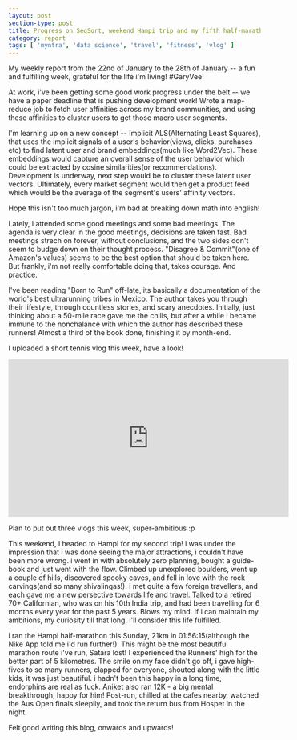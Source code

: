 ```yaml
---
layout: post
section-type: post
title: Progress on SegSort, weekend Hampi trip and my fifth half-marathon! | Weekly Report 74
category: report
tags: [ 'myntra', 'data science', 'travel', 'fitness', 'vlog' ]
---
```


My weekly report from the 22nd of January to the 28th of January -- a fun and fulfilling week, grateful for the life i'm living! #GaryVee!

At work, i've been getting some good work progress under the belt -- we have a paper deadline that is pushing development work! Wrote a map-reduce job to fetch user affinities across my brand communities, and using these affinities to cluster users to get those macro user segments. 

I'm learning up on a new concept -- Implicit ALS(Alternating Least Squares), that uses the implicit signals of a user's behavior(views, clicks, purchases etc) to find latent user and brand embeddings(much like Word2Vec). These embeddings would capture an overall sense of the user behavior which could be extracted by cosine similarities(or recommendations). Development is underway, next step would be to cluster these latent user vectors. Ultimately, every market segment would then get a product feed which would be the average of the segment's users' affinity vectors.

Hope this isn't too much jargon, i'm bad at breaking down math into english!

Lately, i attended some good meetings and some bad meetings. The agenda is very clear in the good meetings, decisions are taken fast. Bad meetings strech on forever, without conclusions, and the two sides don't seem to budge down on their thought process. "Disagree & Commit"(one of Amazon's values) seems to be the best option that should be taken here. But frankly, i'm not really comfortable doing that, takes courage. And practice.

I've been reading "Born to Run" off-late, its basically a documentation of the world's best ultrarunning tribes in Mexico. The author takes you through their lifestyle, through countless stories, and scary anecdotes. Initially, just thinking about a 50-mile race gave me the chills, but after a while i became immune to the nonchalance with which the author has described these runners! Almost a third of the book done, finishing it by month-end.

I uploaded a short tennis vlog this week, have a look!
<iframe width="560" height="315" src="https://www.youtube.com/embed/ZwAmCqjslB4" frameborder="0" allow="autoplay; encrypted-media" allowfullscreen></iframe>

Plan to put out three vlogs this week, super-ambitious :p

This weekend, i headed to Hampi for my second trip! i was under the impression that i was done seeing the major attractions, i couldn't have been more wrong. i went in with absolutely zero planning, bought a guide-book and just went with the flow. Climbed up unexplored boulders, went up a couple of hills, discovered spooky caves, and fell in love with the rock carvings(and so many shivalingas!). i met quite a few foreign travellers, and each gave me a new persective towards life and travel. Talked to a retired 70+ Californian, who was on his 10th India trip, and had been travelling for 6 months every year for the past 5 years. Blows my mind. If i can maintain my ambitions, my curiosity till that long, i'll consider this life fulfilled.  

i ran the Hampi half-marathon this Sunday, 21km in 01:56:15(although the Nike App told me i'd run further!). This might be the most beautiful marathon route i've run, Satara lost! I experienced the Runners' high for the better part of 5 kilometres. The smile on my face didn't go off, i gave high-fives to so many runners, clapped for everyone, shouted along with the little kids, it was just beautiful. i hadn't been this happy in a long time, endorphins are real as fuck. Aniket also ran 12K -  a big mental breakthrough, happy for him! Post-run, chilled at the cafes nearby, watched the Aus Open finals sleepily, and took the return bus from Hospet in the night.

Felt good writing this blog, onwards and upwards!